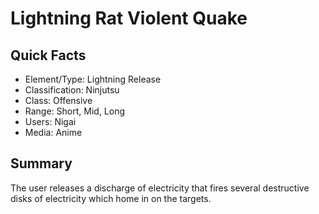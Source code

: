 # Lightning Rat Violent Quake

## Quick Facts
- Element/Type: Lightning Release
- Classification: Ninjutsu
- Class: Offensive
- Range: Short, Mid, Long
- Users: Nigai
- Media: Anime

## Summary
The user releases a discharge of electricity that fires several destructive disks of electricity which home in on the targets.
